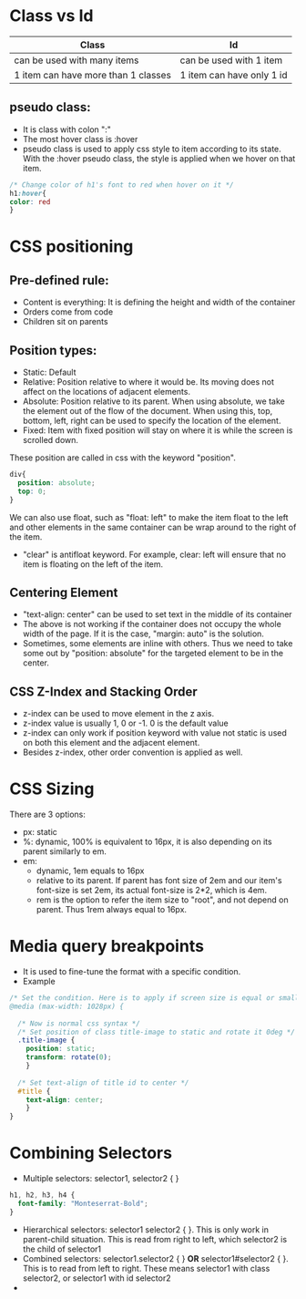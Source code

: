 # Class vs Id

Class | Id
--- | ---
can be used with many items | can be used with 1 item
1 item can have more than 1 classes | 1 item can have only 1 id

## pseudo class:
- It is class with colon ":"
- The most hover class is :hover
- pseudo class is used to apply css style to item according to its state. With the :hover pseudo class, the style is applied when we hover on that item.

```css
/* Change color of h1's font to red when hover on it */
h1:hover{
color: red
}
```

# CSS positioning

## Pre-defined rule:
- Content is everything: It is defining the height and width of the container
- Orders come from code
- Children sit on parents

## Position types:
- Static: Default
- Relative: Position relative to where it would be. Its moving does not affect on the locations of adjacent elements.
- Absolute: Position relative to its parent. When using absolute, we take the element out of the flow of the document. When using this, top, bottom, left, right can be used to specify the location of the element.
- Fixed: Item with fixed position will stay on where it is while the screen is scrolled down.

These position are called in css with the keyword "position".

```css
div{
  position: absolute;
  top: 0;
}
```

We can also use float, such as "float: left" to make the item float to the left and other elements in the same container can be wrap around to the right of the item.
- "clear" is antifloat keyword. For example, clear: left will ensure that no item is floating on the left of the item.

## Centering Element
- "text-align: center" can be used to set text in the middle of its container
- The above is not working if the container does not occupy the whole width of the page. If it is the case, "margin: auto" is the solution.
- Sometimes, some elements are inline with others. Thus we need to take some out by "position: absolute" for the targeted element to be in the center.


## CSS Z-Index and Stacking Order
- z-index can be used to move element in the z axis. 
- z-index value is usually 1, 0 or -1. 0 is the default value
- z-index can only work if position keyword with value not static is used on both this element and the adjacent element.
- Besides z-index, other order convention is applied as well.

# CSS Sizing
There are 3 options:
- px: static
- %: dynamic, 100% is equivalent to 16px, it is also depending on its parent similarly to em.
- em: 
  - dynamic, 1em equals to 16px
  - relative to its parent. If parent has font size of 2em and our item's font-size is set 2em, its actual font-size is 2\*2, which is 4em.
  - rem is the option to refer the item size to "root", and not depend on parent. Thus 1rem always equal to 16px.

# Media query breakpoints
- It is used to fine-tune the format with a specific condition.
- Example

```css
/* Set the condition. Here is to apply if screen size is equal or smaller than 1028px
@media (max-width: 1028px) {
  
  /* Now is normal css syntax */
  /* Set position of class title-image to static and rotate it 0deg */
  .title-image {
    position: static;
    transform: rotate(0);
    }
  
  /* Set text-align of title id to center */
  #title {
    text-align: center;
    }
}
```

# Combining Selectors
- Multiple selectors: selector1, selector2 { }

```css
h1, h2, h3, h4 {
  font-family: "Monteserrat-Bold";
}
```

- Hierarchical selectors: selector1 selector2 { }. This is only work in parent-child situation. This is read from right to left, which selector2 is the child of selector1
- Combined selectors: selector1.selector2 { } **OR** selector1#selector2 { }. This is to read from left to right. These means selector1 with class selector2, or selector1 with id selector2
- 

